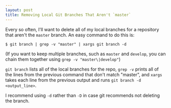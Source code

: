 ```yaml
---
layout: post
title: Removing Local Git Branches That Aren't `master`
---
```


Every so often, I'll want to delete all of my local branches for a repository that aren't the `master` branch. An easy command to do this is:

```
$ git branch | grep -v "master" | xargs git branch -d
```

(If you want to keep multiple branches, such as `master` and `develop`, you can chain them together using `grep -v "master\|develop"`)

`git branch` lists all of the local branches for the repo, `grep -v` prints all of the lines from the previous command that don't match "master", and `xargs` takes each line from the previous output and runs `git branch -d <output_line>`. 

I recommend using `-d` rather than `-D` in case git recommends not deleting the branch.
